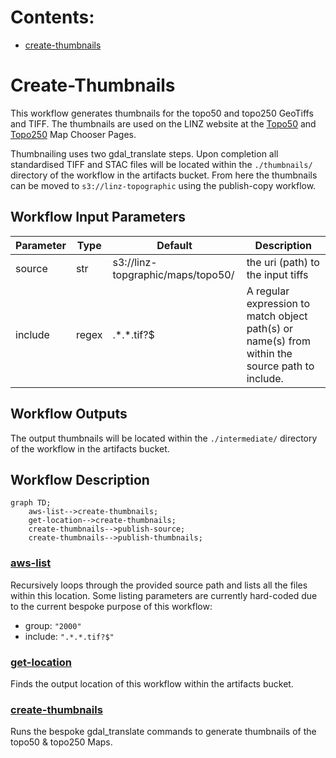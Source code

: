 # Contents:

- [create-thumbnails](#Create-Thumbnails)

# Create-Thumbnails

This workflow generates thumbnails for the topo50 and topo250 GeoTiffs and TIFF.
The thumbnails are used on the LINZ website at the [Topo50](https://www.linz.govt.nz/products-services/maps/new-zealand-topographic-maps/topo50-map-chooser) and [Topo250](https://www.linz.govt.nz/products-services/maps/new-zealand-topographic-maps/topo250-map-chooser) Map Chooser Pages.

Thumbnailing uses two gdal_translate steps.
Upon completion all standardised TIFF and STAC files will be located within the `./thumbnails/` directory of the workflow in the artifacts bucket. From here the thumbnails can be moved to `s3://linz-topographic` using the publish-copy workflow.

## Workflow Input Parameters

| Parameter | Type  | Default                           | Description                                                                                     |
| --------- | ----- | --------------------------------- | ----------------------------------------------------------------------------------------------- |
| source    | str   | s3://linz-topgraphic/maps/topo50/ | the uri (path) to the input tiffs                                                               |
| include   | regex | .\*.\*.tif?$                      | A regular expression to match object path(s) or name(s) from within the source path to include. |

## Workflow Outputs

The output thumbnails will be located within the `./intermediate/` directory of the workflow in the artifacts bucket.

## Workflow Description

```mermaid
graph TD;
    aws-list-->create-thumbnails;
    get-location-->create-thumbnails;
    create-thumbnails-->publish-source;
    create-thumbnails-->publish-thumbnails;
```

### [aws-list](https://github.com/linz/argo-tasks/blob/master/src/commands/list/list.ts)

Recursively loops through the provided source path and lists all the files within this location. Some listing parameters are currently hard-coded due to the current bespoke purpose of this workflow:

- group: `"2000"`
- include: `".*.*.tif?$"`

### [get-location](./standardising.yaml)

Finds the output location of this workflow within the artifacts bucket.

### [create-thumbnails](https://github.com/linz/topo-imagery/blob/master/scripts/thumbnails.py)

Runs the bespoke gdal_translate commands to generate thumbnails of the topo50 & topo250 Maps.
